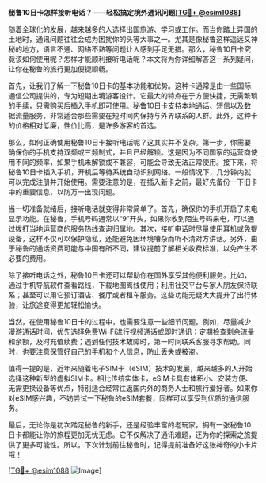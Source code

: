 **秘鲁10日卡怎样接听电话？——轻松搞定境外通讯问题[[TG💪+ @esim1088](https://t.me/s/esim1088)]**

随着全球化的发展，越来越多的人选择出国旅游、学习或工作。而当你踏上异国的土地时，通讯问题往往会成为困扰你的头等大事之一。尤其是像秘鲁这样遥远又神秘的地方，语言不通、网络不熟等问题让人感到手足无措。那么，秘鲁10日卡究竟该如何使用呢？怎样才能顺利接听电话呢？本文将为你详细解答这一系列疑问，让你在秘鲁的旅行更加便捷顺畅。

首先，让我们了解一下秘鲁10日卡的基本功能和优势。这种卡通常是由一些国际通信公司提供的，专为短期出境游客设计。它最大的特点在于方便快捷，无需繁琐的手续，只需购买后插入手机即可使用。秘鲁10日卡支持本地通话、短信以及数据流量服务，非常适合那些需要在短时间内保持与外界联系的人群。此外，这种卡的价格相对低廉，性价比高，是许多游客的首选。

那么，如何正确使用秘鲁10日卡接听电话呢？这其实并不复杂。第一步，你需要确保你的手机支持双频或三频制式，并且已经解锁。这是因为不同国家的运营商使用不同的频率，如果手机未解锁或不兼容，可能会导致无法正常使用。接下来，将秘鲁10日卡插入手机，开机后等待系统自动识别网络。一般情况下，几分钟内就可以完成注册并开始使用。需要注意的是，在插入新卡之前，最好先备份一下旧卡中的重要信息，以防万一出现问题。

当一切准备就绪后，接听电话就变得非常简单了。首先，确保你的手机开启了来电显示功能。在秘鲁，手机号码通常以“9”开头，如果你收到陌生号码来电，可以通过拨打当地运营商的服务热线查询归属地。其次，接听电话时尽量使用耳机或免提设备，这样不仅可以保护隐私，还能避免因环境嘈杂而听不清对方讲话。另外，由于秘鲁的通话资费可能与中国有所不同，建议提前了解相关收费标准，以免产生不必要的费用。

除了接听电话之外，秘鲁10日卡还可以帮助你在国外享受其他便利服务。比如，通过手机导航软件查看路线，下载地图离线使用；利用社交平台与家人朋友保持联系；甚至可以用它预订酒店、餐厅或者租车服务。这些功能无疑大大提升了出行体验，让旅途变得更加轻松愉快。

当然，在使用秘鲁10日卡的过程中，也需要注意一些细节问题。例如，尽量减少漫游通话时间，优先选择免费Wi-Fi进行视频通话或即时通讯；定期检查剩余流量和余额，及时充值续费；遇到任何技术故障时，第一时间联系客服寻求帮助。同时，也要注意保管好自己的手机和个人信息，防止丢失或被盗。

值得一提的是，近年来随着电子SIM卡（eSIM）技术的发展，越来越多的人开始选择这种新型的虚拟SIM卡。相比传统实体卡，eSIM卡具有体积小、安装方便、无需更换设备等优点，特别适合经常往返国内外的商务人士和旅行爱好者。如果你对eSIM感兴趣，不妨尝试一下秘鲁的eSIM套餐，同样可以享受到优质的通信服务。

最后，无论你是初次踏足秘鲁的新手，还是经验丰富的老玩家，拥有一张秘鲁10日卡都能让你的旅程更加无忧无虑。它不仅解决了通讯难题，还为你的探索之旅提供了更多可能性。所以，下次计划前往秘鲁时，记得提前准备好这张神奇的小卡片哦！

[[TG💪+ @esim1088](https://t.me/s/esim1088) ![Image](https://i.postimg.cc/4NQfJmqS/Snipaste-2025-05-13-00-14-12.png)]